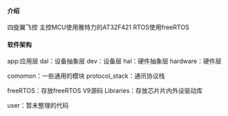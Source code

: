 #### 介绍
四旋翼飞控
主控MCU使用雅特力的AT32F421
RTOS使用freeRTOS

#### 软件架构
app:应用层
dal：设备抽象层
dev：设备层
hal：硬件抽象层
hardware：硬件层

comomon：一些通用的模块
protocol_stack：通讯协议栈

freeRTOS：存放freeRTOS V9源码
Libraries：存放芯片片内外设驱动库

user：暂未整理的代码



